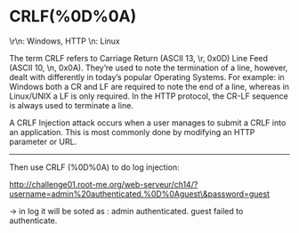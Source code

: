# CRLF(%0D%0A)

\r\n: Windows, HTTP \n: Linux

The term CRLF refers to Carriage Return (ASCII 13, \r, 0x0D) Line Feed (ASCII 10, \n, 0x0A). They’re used to note the termination of a line, however, dealt with differently in today’s popular Operating Systems. For example: in Windows both a CR and LF are required to note the end of a line, whereas in Linux/UNIX a LF is only required. In the HTTP protocol, the CR-LF sequence is always used to terminate a line.

A CRLF Injection attack occurs when a user manages to submit a CRLF into an application. This is most commonly done by modifying an HTTP parameter or URL.

***

Then use CRLF (%0D%0A) to do log injection:

http://challenge01.root-me.org/web-serveur/ch14/?username=admin%20authenticated.%0D%0Aguest\&password=guest

\-> in log it will be soted as : admin authenticated. guest failed to authenticate.
